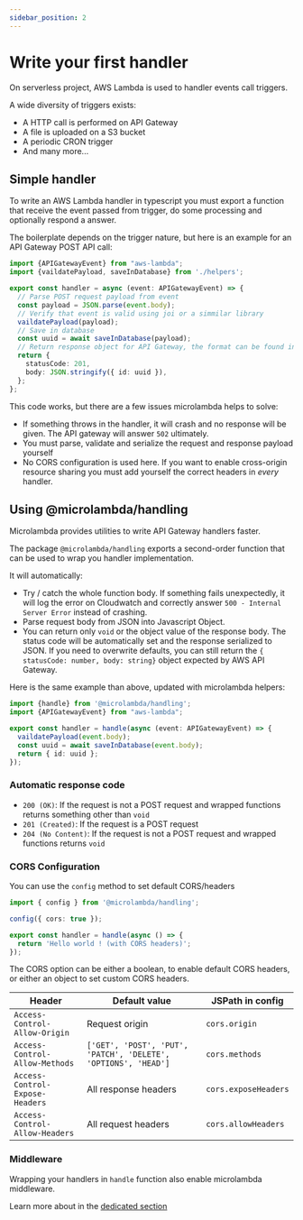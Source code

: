 ```yaml
---
sidebar_position: 2
---
```


# Write your first handler

On serverless project, AWS Lambda is used to handler events call triggers.

A wide diversity of triggers exists:

* A HTTP call is performed on API Gateway
* A file is uploaded on a S3 bucket
* A periodic CRON trigger
* And many more...

## Simple handler

To write an AWS Lambda handler in typescript you must export a function that receive the event
passed from trigger, do some processing and optionally respond a answer.

The boilerplate depends on the trigger nature, but here is an example for an API Gateway POST API call:

```typescript
import {APIGatewayEvent} from "aws-lambda";
import {vaildatePayload, saveInDatabase} from './helpers';

export const handler = async (event: APIGatewayEvent) => {
  // Parse POST request payload from event
  const payload = JSON.parse(event.body);
  // Verify that event is valid using joi or a simmilar library
  vaildatePayload(payload);
  // Save in database
  const uuid = await saveInDatabase(payload);
  // Return response object for API Gateway, the format can be found in AWS docs
  return {
    statusCode: 201,
    body: JSON.stringify({ id: uuid }),
  };
};
```

This code works, but there are a few issues microlambda helps to solve:

* If something throws in the handler, it will crash and no response will be given. The API gateway will answer ``502`` ultimately.
* You must parse, validate and serialize the request and response payload yourself
* No CORS configuration is used here. If you want to enable cross-origin resource sharing you must add yourself the correct headers in *every* handler.

## Using @microlambda/handling

Microlambda provides utilities to write API Gateway handlers faster.

The package ``@microlambda/handling`` exports a second-order function that can be used to wrap you handler implementation.

It will automatically:

* Try / catch the whole function body. If something fails unexpectedly, it will log the error on Cloudwatch and correctly answer ``500 - Internal Server Error`` instead of crashing.
* Parse request body from JSON into Javascript Object.
* You can return only `void` or the object value of the response body. The status code will be automatically set and the response serialized to JSON. If you need to overwrite defaults, you can still return the `{ statusCode: number, body: string}` object expected by AWS API Gateway.

Here is the same example than above, updated with microlambda helpers:

```typescript
import {handle} from '@microlambda/handling';
import {APIGatewayEvent} from "aws-lambda";

export const handler = handle(async (event: APIGatewayEvent) => {
  vaildatePayload(event.body);
  const uuid = await saveInDatabase(event.body);
  return { id: uuid };
});
```

### Automatic response code

* `200 (OK)`: If the request is not a POST request and wrapped functions returns something other than ``void``
* `201 (Created)`: If the request is a POST request
* `204 (No Content)`: If the request is not a POST request and wrapped functions returns `void`

### CORS Configuration

You can use the ``config`` method to set default CORS/headers

```typescript
import { config } from '@microlambda/handling';

config({ cors: true });

export const handler = handle(async () => {
  return 'Hello world ! (with CORS headers)';
});
```

The CORS option can be either a boolean, to enable default CORS headers, or either an object to set custom CORS headers.

| Header                        | Default value                                                    | JSPath in config     |
|-------------------------------|------------------------------------------------------------------|----------------------|
| `Access-Control-Allow-Origin`   | Request origin                                                   | `cors.origin`        |
| `Access-Control-Allow-Methods`  | `['GET', 'POST', 'PUT', 'PATCH', 'DELETE', 'OPTIONS', 'HEAD']`   | `cors.methods`       |
| `Access-Control-Expose-Headers` | All response headers                                             | `cors.exposeHeaders` |
| `Access-Control-Allow-Headers` | All request headers                                              | `cors.allowHeaders`  |

### Middleware

Wrapping your handlers in ``handle`` function also enable microlambda middleware.

Learn more about in the [dedicated section](./6-using-middleware)
